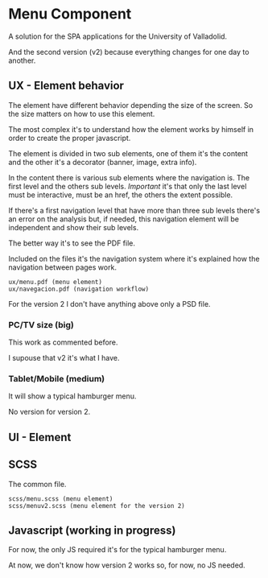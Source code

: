 # Menu Component

A solution for the SPA applications for the University of Valladolid.

And the second version (v2) because everything changes for one day to another.

## UX - Element behavior

The element have different behavior depending the size of the screen. So the size matters on how to use this element.

The most complex it's to understand how the element works by himself in order to create the proper javascript.

The element is divided in two sub elements, one of them it's the content and the other it's a decorator (banner, image, extra info).

In the content there is various sub elements where the navigation is. The first level and the others sub levels. *Important* it's that only the last level must be interactive, must be an href, the others the extent possible.

If there's a first navigation level that have more than three sub levels there's an error on the analysis but, if needed, this navigation element will be independent and show their sub levels.

The better way it's to see the PDF file.

Included on the files it's the navigation system where it's explained how the navigation between pages work.

```
ux/menu.pdf (menu element)
ux/navegacion.pdf (navigation workflow)
```

For the version 2 I don't have anything above only a PSD file.

### PC/TV size (big)

This work as commented before.

I supouse that v2 it's what I have.

### Tablet/Mobile (medium)

It will show a typical hamburger menu.

No version for version 2.

## UI - Element

## SCSS

The common file.

```
scss/menu.scss (menu element)
scss/menuv2.scss (menu element for the version 2)
```
## Javascript (working in progress)

For now, the only JS required it's for the typical hamburger menu.

At now, we don't know how version 2 works so, for now, no JS needed.
